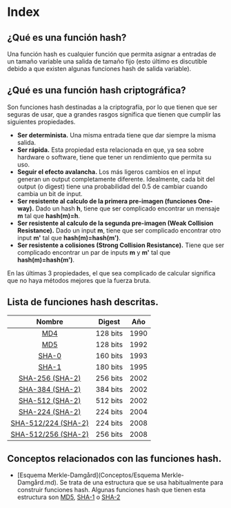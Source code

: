 # Index

## ¿Qué es una función hash?
Una función hash es cualquier función que permita asignar a entradas de un tamaño variable una salida de tamaño fijo (esto último es discutible debido a que existen algunas funciones hash de salida variable).

## ¿Qué es una función hash criptográfica?
Son funciones hash destinadas a la criptografía, por lo que tienen que ser seguras de usar, que a grandes rasgos significa que tienen que cumplir las siguientes propiedades.
- **Ser determinista.** Una misma entrada tiene que dar siempre la misma salida.
- **Ser rápida.** Esta propiedad esta relacionada en que, ya sea sobre hardware o software, tiene que tener un rendimiento que permita su uso.
- **Seguir el efecto avalancha.** Los más ligeros cambios en el input generan un output completamente diferente. Idealmente, cada bit del output (o digest) tiene una probabilidad del 0.5 de cambiar cuando cambia un bit de input.
- **Ser resistente al calculo de la primera pre-imagen (funciones One-way).** Dado un hash **h**, tiene que ser complicado encontrar un mensaje **m** tal que **hash(m)=h**.
- **Ser resistente al calculo de la segunda pre-imagen (Weak Collision Resistance).** Dado un input **m**, tiene que ser complicado encontrar otro input **m'** tal que **hash(m)=hash(m')**.
- **Ser resistente a colisiones (Strong Collision Resistance).** Tiene que ser complicado encontrar un par de inputs **m** y **m'** tal que **hash(m)=hash(m')**.

En las últimas 3 propiedades, el que sea complicado de calcular significa que no haya métodos mejores que la fuerza bruta.

## Lista de funciones hash descritas.

|                   Nombre                   | Digest   | Año  |
| :----------------------------------------: | -------- | ---- |
|          [MD4](Algoritmos/MD4.md)          | 128 bits | 1990 |
|          [MD5](Algoritmos/MD5.md)          | 128 bits | 1992 |
|        [SHA-0](Algoritmos/SHA-0.md)        | 160 bits | 1993 |
|        [SHA-1](Algoritmos/SHA-1.md)        | 180 bits | 1995 |
|   [SHA-256 (SHA-2)](Algoritmos/SHA-2.md)   | 256 bits | 2002 |
|   [SHA-384 (SHA-2)](Algoritmos/SHA-2.md)   | 384 bits | 2002 |
|   [SHA-512 (SHA-2)](Algoritmos/SHA-2.md)   | 512 bits | 2002 |
|   [SHA-224 (SHA-2)](Algoritmos/SHA-2.md)   | 224 bits | 2004 |
| [SHA-512/224 (SHA-2)](Algoritmos/SHA-2.md) | 224 bits | 2008 |
| [SHA-512/256 (SHA-2)](Algoritmos/SHA-2.md) | 256 bits | 2008 |

## Conceptos relacionados con las funciones hash.
- [Esquema Merkle-Damgård](Conceptos/Esquema Merkle-Damgård.md). Se trata de una estructura que se usa habitualmente para construir funciones hash. Algunas funciones hash que tienen esta estructura son [MD5](Algoritmos/MD5.md), [SHA-1](Algoritmos/SHA-1.md) o [SHA-2](Algoritmos/SHA-2.md)